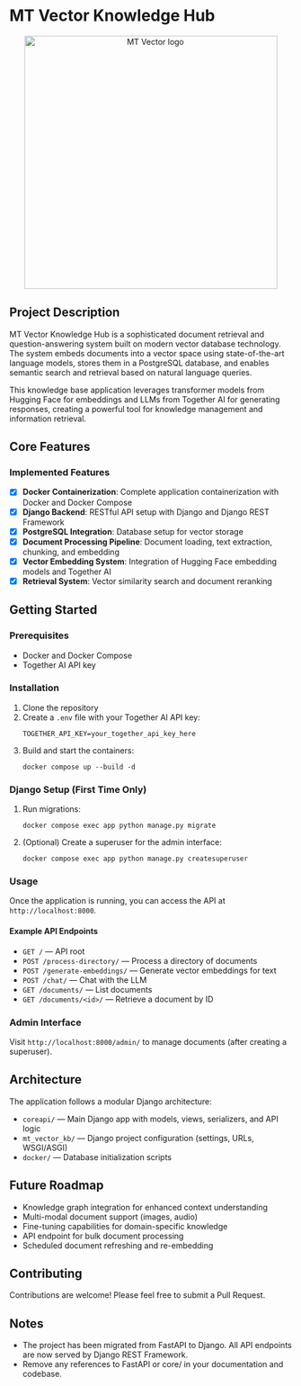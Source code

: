# MT Vector Knowledge Hub
<p align="center">
<img src="https://github.com/user-attachments/assets/1d61a544-927b-4a7b-872c-36449bb2d3e3" alt="MT Vector logo" width="450"/>
</p>

## Project Description

MT Vector Knowledge Hub is a sophisticated document retrieval and question-answering system built on modern vector database technology. The system embeds documents into a vector space using state-of-the-art language models, stores them in a PostgreSQL database, and enables semantic search and retrieval based on natural language queries. 

This knowledge base application leverages transformer models from Hugging Face for embeddings and LLMs from Together AI for generating responses, creating a powerful tool for knowledge management and information retrieval.

## Core Features

### Implemented Features

- [x] **Docker Containerization**: Complete application containerization with Docker and Docker Compose
- [x] **Django Backend**: RESTful API setup with Django and Django REST Framework
- [x] **PostgreSQL Integration**: Database setup for vector storage
- [x] **Document Processing Pipeline**: Document loading, text extraction, chunking, and embedding
- [x] **Vector Embedding System**: Integration of Hugging Face embedding models and Together AI
- [x] **Retrieval System**: Vector similarity search and document reranking

## Getting Started

### Prerequisites

- Docker and Docker Compose
- Together AI API key

### Installation

1. Clone the repository
2. Create a `.env` file with your Together AI API key:
   ```
   TOGETHER_API_KEY=your_together_api_key_here
   ```
3. Build and start the containers:
   ```
   docker compose up --build -d
   ```

### Django Setup (First Time Only)

1. Run migrations:
   ```
   docker compose exec app python manage.py migrate
   ```
2. (Optional) Create a superuser for the admin interface:
   ```
   docker compose exec app python manage.py createsuperuser
   ```

### Usage

Once the application is running, you can access the API at `http://localhost:8000`.

#### Example API Endpoints

- `GET /` — API root
- `POST /process-directory/` — Process a directory of documents
- `POST /generate-embeddings/` — Generate vector embeddings for text
- `POST /chat/` — Chat with the LLM
- `GET /documents/` — List documents
- `GET /documents/<id>/` — Retrieve a document by ID

### Admin Interface

Visit `http://localhost:8000/admin/` to manage documents (after creating a superuser).

## Architecture

The application follows a modular Django architecture:

- `coreapi/` — Main Django app with models, views, serializers, and API logic
- `mt_vector_kb/` — Django project configuration (settings, URLs, WSGI/ASGI)
- `docker/` — Database initialization scripts

## Future Roadmap

- Knowledge graph integration for enhanced context understanding
- Multi-modal document support (images, audio)
- Fine-tuning capabilities for domain-specific knowledge
- API endpoint for bulk document processing
- Scheduled document refreshing and re-embedding

## Contributing

Contributions are welcome! Please feel free to submit a Pull Request.

## Notes

- The project has been migrated from FastAPI to Django. All API endpoints are now served by Django REST Framework.
- Remove any references to FastAPI or core/ in your documentation and codebase.
